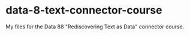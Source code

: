 # data-8-text-connector-course
My files for the Data 88 "Rediscovering Text as Data" connector course.
